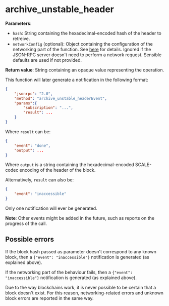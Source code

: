 # archive_unstable_header

**Parameters**:

- `hash`: String containing the hexadecimal-encoded hash of the header to retreive.
- `networkConfig` (optional): Object containing the configuration of the networking part of the function. See [here](./api.md) for details. Ignored if the JSON-RPC server doesn't need to perform a network request. Sensible defaults are used if not provided.

**Return value**: String containing an opaque value representing the operation.

This function will later generate a notification in the following format:

```json
{
    "jsonrpc": "2.0",
    "method": "archive_unstable_headerEvent",
    "params":{
        "subscription": "...",
        "result": ...
    }
}
```

Where `result` can be:

```json
{
    "event": "done",
    "output": ...
}
```

Where `output` is a string containing the hexadecimal-encoded SCALE-codec encoding of the header of the block.

Alternatively, `result` can also be:

```json
{
    "event": "inaccessible"
}
```

Only one notification will ever be generated.

**Note**: Other events might be added in the future, such as reports on the progress of the call.

## Possible errors

If the block hash passed as parameter doesn't correspond to any known block, then a `{"event": "inaccessible"}` notification is generated (as explained above).

If the networking part of the behaviour fails, then a `{"event": "inaccessible"}` notification is generated (as explained above).

Due to the way blockchains work, it is never possible to be certain that a block doesn't exist. For this reason, networking-related errors and unknown block errors are reported in the same way.
